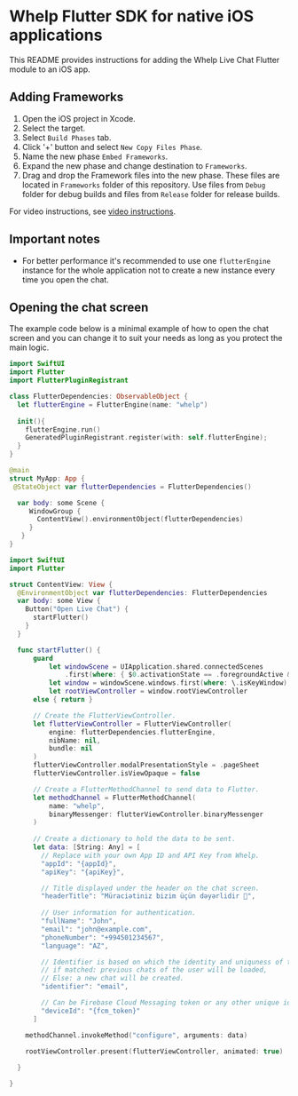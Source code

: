 # Whelp Flutter SDK for native iOS applications

This README provides instructions for adding the Whelp Live Chat Flutter module to an iOS app.

## Adding Frameworks

1. Open the iOS project in Xcode.
2. Select the target.
3. Select `Build Phases` tab.
4. Click '+' button and select `New Copy Files Phase`.
5. Name the new phase `Embed Frameworks`.
6. Expand the new phase and change destination to `Frameworks`.
7. Drag and drop the Framework files into the new phase. These files are located in `Frameworks` folder of this repository. Use files from `Debug` folder for debug builds and files from `Release` folder for release builds.

For video instructions, see [video instructions](https://drive.google.com/file/d/1yKKKpVYM3bbjsk1ch1hstmGSgZ640IDj/view).

## Important notes
- For better performance it's recommended to use one `flutterEngine` instance for the whole application not to create a new instance every time you open the chat.

## Opening the chat screen

The example code below is a minimal example of how to open the chat screen and you can change it to suit your needs as long as you protect the main logic.

```swift
import SwiftUI
import Flutter
import FlutterPluginRegistrant

class FlutterDependencies: ObservableObject {
  let flutterEngine = FlutterEngine(name: "whelp")
  
  init(){
    flutterEngine.run()
    GeneratedPluginRegistrant.register(with: self.flutterEngine);
  }
}

@main
struct MyApp: App {
 @StateObject var flutterDependencies = FlutterDependencies()

  var body: some Scene {
     WindowGroup {
       ContentView().environmentObject(flutterDependencies)
     }
   }
}
```

```swift
import SwiftUI
import Flutter

struct ContentView: View {
  @EnvironmentObject var flutterDependencies: FlutterDependencies
  var body: some View {
    Button("Open Live Chat") {
      startFlutter()
    }
  }

  func startFlutter() {
      guard
          let windowScene = UIApplication.shared.connectedScenes
              .first(where: { $0.activationState == .foregroundActive && $0 is UIWindowScene }) as? UIWindowScene,
          let window = windowScene.windows.first(where: \.isKeyWindow),
          let rootViewController = window.rootViewController
      else { return }

      // Create the FlutterViewController.
      let flutterViewController = FlutterViewController(
          engine: flutterDependencies.flutterEngine,
          nibName: nil,
          bundle: nil
      )
      flutterViewController.modalPresentationStyle = .pageSheet
      flutterViewController.isViewOpaque = false

      // Create a FlutterMethodChannel to send data to Flutter.
      let methodChannel = FlutterMethodChannel(
          name: "whelp",
          binaryMessenger: flutterViewController.binaryMessenger
      )
    
      // Create a dictionary to hold the data to be sent.
      let data: [String: Any] = [
        // Replace with your own App ID and API Key from Whelp.
        "appId": "{appId}",
        "apiKey": "{apiKey}",

        // Title displayed under the header on the chat screen.
        "headerTitle": "Müraciətiniz bizim üçün dəyərlidir 💙",
        
        // User information for authentication.
        "fullName": "John",
        "email": "john@example.com",
        "phoneNumber": "+994501234567",
        "language": "AZ",

        // Identifier is based on which the identity and uniquness of the user is determined: 
        // if matched: previous chats of the user will be loaded, 
        // Else: a new chat will be created.
        "identifier": "email",

        // Can be Firebase Cloud Messaging token or any other unique identifier.
        "deviceId": "{fcm_token}"
      ]

    methodChannel.invokeMethod("configure", arguments: data)

    rootViewController.present(flutterViewController, animated: true)
    
  }

}
```
